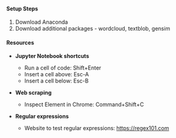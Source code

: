 #### Setup Steps
1. Download Anaconda
2. Download additional packages - wordcloud, textblob, gensim

#### Resources
* **Jupyter Notebook shortcuts**
   * Run a cell of code: Shift+Enter
   * Insert a cell above: Esc-A
   * Insert a cell below: Esc-B
  
* **Web scraping**
   * Inspect Element in Chrome: Command+Shift+C
* **Regular expressions**
   * Website to test regular expressions: https://regex101.com
